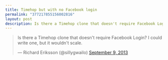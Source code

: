 ```yaml
---
title: Timehop but with no Facebook login
permalink: "377217855156002816"
layout: post
description: Is there a Timehop clone that doesn't require Facebook Login? I could write one, but it wouldn't scale.
---
```



<blockquote class="twitter-tweet"><p>Is there a Timehop clone that doesn&#39;t require Facebook Login? I could write one, but it wouldn&#39;t scale.</p>&mdash; Richard Eriksson (@sillygwailo) <a href="https://twitter.com/sillygwailo/statuses/377217855156002816">September 9, 2013</a></blockquote>
<script async src="//platform.twitter.com/widgets.js" charset="utf-8"></script>